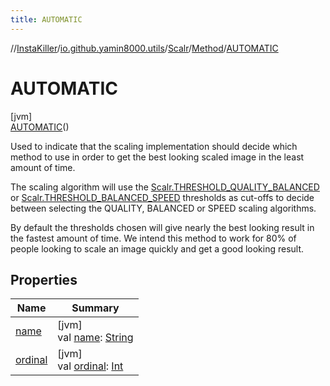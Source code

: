 ```yaml
---
title: AUTOMATIC
---
```

//[InstaKiller](../../../../../index.html)/[io.github.yamin8000.utils](../../../index.html)/[Scalr](../../index.html)/[Method](../index.html)/[AUTOMATIC](index.html)



# AUTOMATIC



[jvm]\
[AUTOMATIC](index.html)()



Used to indicate that the scaling implementation should decide which method to use in order to get the best looking scaled image in the least amount of time.



The scaling algorithm will use the [Scalr.THRESHOLD_QUALITY_BALANCED](../../-t-h-r-e-s-h-o-l-d_-q-u-a-l-i-t-y_-b-a-l-a-n-c-e-d.html) or [Scalr.THRESHOLD_BALANCED_SPEED](../../-t-h-r-e-s-h-o-l-d_-b-a-l-a-n-c-e-d_-s-p-e-e-d.html) thresholds as cut-offs to decide between selecting the QUALITY, BALANCED or SPEED scaling algorithms.



By default the thresholds chosen will give nearly the best looking result in the fastest amount of time. We intend this method to work for 80% of people looking to scale an image quickly and get a good looking result.



## Properties


| Name | Summary |
|---|---|
| [name](../../-rotation/-c-w_90/index.html#-372974862%2FProperties%2F863300109) | [jvm]<br>val [name](../../-rotation/-c-w_90/index.html#-372974862%2FProperties%2F863300109): [String](https://kotlinlang.org/api/latest/jvm/stdlib/kotlin/-string/index.html) |
| [ordinal](../../-rotation/-c-w_90/index.html#-739389684%2FProperties%2F863300109) | [jvm]<br>val [ordinal](../../-rotation/-c-w_90/index.html#-739389684%2FProperties%2F863300109): [Int](https://kotlinlang.org/api/latest/jvm/stdlib/kotlin/-int/index.html) |

